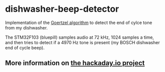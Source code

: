 # dishwasher-beep-detector
Implementation of the [Goertzel algorithm](https://en.wikipedia.org/wiki/Goertzel_algorithm) to detect the end of cylce tone from my dishwasher.

The STM32F103 (bluepill) samples audio at 72 kHz, 1024 samples a time, and then tries to detect if a 4970 Hz tone is present (my BOSCH dishwasher end of cycle beep).

## More information on [the hackaday.io project](https://hackaday.io/project/172112-automatic-dishwasher-opener)
